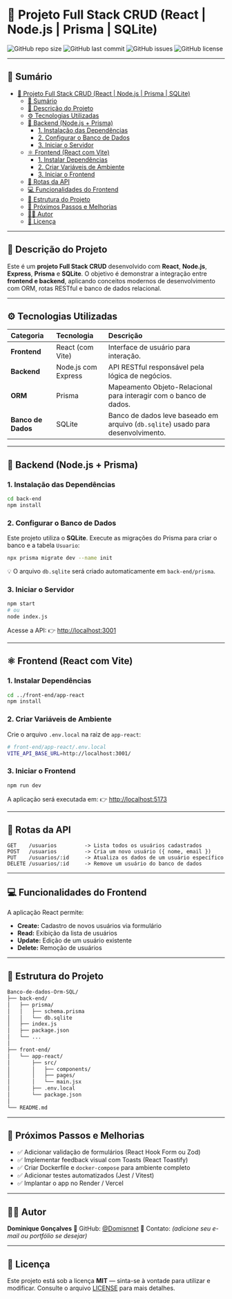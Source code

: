 
# 🚀 Projeto Full Stack CRUD (React | Node.js | Prisma | SQLite)

![GitHub repo size](https://img.shields.io/github/repo-size/Domisnnet/Banco-de-dados-Orm-SQL?style=for-the-badge)
![GitHub last commit](https://img.shields.io/github/last-commit/Domisnnet/Banco-de-dados-Orm-SQL?style=for-the-badge)
![GitHub issues](https://img.shields.io/github/issues/Domisnnet/Banco-de-dados-Orm-SQL?style=for-the-badge)
![GitHub license](https://img.shields.io/github/license/Domisnnet/Banco-de-dados-Orm-SQL?style=for-the-badge)

---

## 📖 Sumário

- [🚀 Projeto Full Stack CRUD (React | Node.js | Prisma | SQLite)](#-projeto-full-stack-crud-react--nodejs--prisma--sqlite)
  - [📖 Sumário](#-sumário)
  - [🧩 Descrição do Projeto](#-descrição-do-projeto)
  - [⚙️ Tecnologias Utilizadas](#️-tecnologias-utilizadas)
  - [🧱 Backend (Node.js + Prisma)](#-backend-nodejs--prisma)
    - [1. Instalação das Dependências](#1-instalação-das-dependências)
    - [2. Configurar o Banco de Dados](#2-configurar-o-banco-de-dados)
    - [3. Iniciar o Servidor](#3-iniciar-o-servidor)
  - [⚛️ Frontend (React com Vite)](#️-frontend-react-com-vite)
    - [1. Instalar Dependências](#1-instalar-dependências)
    - [2. Criar Variáveis de Ambiente](#2-criar-variáveis-de-ambiente)
    - [3. Iniciar o Frontend](#3-iniciar-o-frontend)
  - [📌 Rotas da API](#-rotas-da-api)
  - [💻 Funcionalidades do Frontend](#-funcionalidades-do-frontend)
  - [📂 Estrutura do Projeto](#-estrutura-do-projeto)
  - [🧠 Próximos Passos e Melhorias](#-próximos-passos-e-melhorias)
  - [👨‍💻 Autor](#-autor)
  - [📝 Licença](#-licença)

---

## 🧩 Descrição do Projeto

Este é um **projeto Full Stack CRUD** desenvolvido com **React**, **Node.js**, **Express**, **Prisma** e **SQLite**.
O objetivo é demonstrar a integração entre **frontend e backend**, aplicando conceitos modernos de desenvolvimento com ORM, rotas RESTful e banco de dados relacional.

---

## ⚙️ Tecnologias Utilizadas

| Categoria          | Tecnologia          | Descrição                                                                        |
| :----------------- | :------------------ | :------------------------------------------------------------------------------- |
| **Frontend**       | React (com Vite)    | Interface de usuário para interação.                                             |
| **Backend**        | Node.js com Express | API RESTful responsável pela lógica de negócios.                                 |
| **ORM**            | Prisma              | Mapeamento Objeto-Relacional para interagir com o banco de dados.                |
| **Banco de Dados** | SQLite              | Banco de dados leve baseado em arquivo (`db.sqlite`) usado para desenvolvimento. |

---

## 🧱 Backend (Node.js + Prisma)

### 1. Instalação das Dependências

```bash
cd back-end
npm install
```

### 2. Configurar o Banco de Dados

Este projeto utiliza o **SQLite**.
Execute as migrações do Prisma para criar o banco e a tabela `Usuario`:

```bash
npx prisma migrate dev --name init
```

💡 O arquivo `db.sqlite` será criado automaticamente em `back-end/prisma`.

### 3. Iniciar o Servidor

```bash
npm start
# ou
node index.js
```

Acesse a API:
👉 [http://localhost:3001](http://localhost:3001)

---

## ⚛️ Frontend (React com Vite)

### 1. Instalar Dependências

```bash
cd ../front-end/app-react
npm install
```

### 2. Criar Variáveis de Ambiente

Crie o arquivo `.env.local` na raiz de `app-react`:

```bash
# front-end/app-react/.env.local
VITE_API_BASE_URL=http://localhost:3001/
```

### 3. Iniciar o Frontend

```bash
npm run dev
```

A aplicação será executada em:
👉 [http://localhost:5173](http://localhost:5173)

---

## 📌 Rotas da API

```text
GET    /usuarios         -> Lista todos os usuários cadastrados
POST   /usuarios         -> Cria um novo usuário ({ nome, email })
PUT    /usuarios/:id     -> Atualiza os dados de um usuário específico
DELETE /usuarios/:id     -> Remove um usuário do banco de dados
```

---

## 💻 Funcionalidades do Frontend

A aplicação React permite:

* **Create:** Cadastro de novos usuários via formulário
* **Read:** Exibição da lista de usuários
* **Update:** Edição de um usuário existente
* **Delete:** Remoção de usuários

---

## 📂 Estrutura do Projeto

```bash
Banco-de-dados-Orm-SQL/
├── back-end/
│   ├── prisma/
│   │   ├── schema.prisma
│   │   └── db.sqlite
│   ├── index.js
│   ├── package.json
│   └── ...
│
├── front-end/
│   └── app-react/
│       ├── src/
│       │   ├── components/
│       │   ├── pages/
│       │   └── main.jsx
│       ├── .env.local
│       └── package.json
│
└── README.md
```

---

## 🧠 Próximos Passos e Melhorias

* ✅ Adicionar validação de formulários (React Hook Form ou Zod)
* ✅ Implementar feedback visual com Toasts (React Toastify)
* ✅ Criar Dockerfile e `docker-compose` para ambiente completo
* ✅ Adicionar testes automatizados (Jest / Vitest)
* ✅ Implantar o app no Render / Vercel

---

## 👨‍💻 Autor

**Dominique Gonçalves**
💼 GitHub: [@Domisnnet](https://github.com/Domisnnet)
📧 Contato: *(adicione seu e-mail ou portfólio se desejar)*

---

## 📝 Licença

Este projeto está sob a licença **MIT** — sinta-se à vontade para utilizar e modificar.
Consulte o arquivo [LICENSE](./LICENSE) para mais detalhes.

